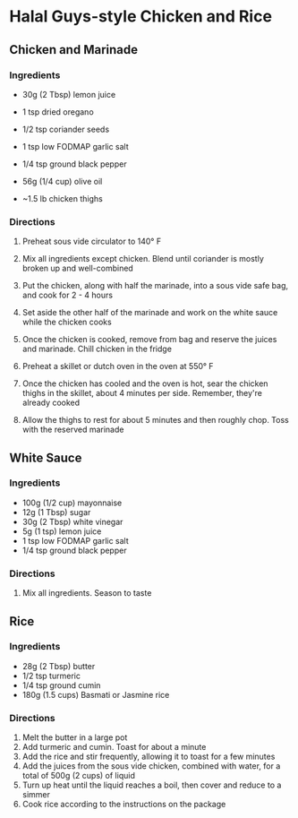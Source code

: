 # Halal Guys-style Chicken and Rice


## Chicken and Marinade

### Ingredients
* 30g (2 Tbsp) lemon juice
* 1 tsp dried oregano
* 1/2 tsp coriander seeds
* 1 tsp low FODMAP garlic salt
* 1/4 tsp ground black pepper
* 56g (1/4 cup) olive oil

* ~1.5 lb chicken thighs

### Directions
1. Preheat sous vide circulator to 140° F
1. Mix all ingredients except chicken. Blend until coriander is mostly broken up and well-combined
1. Put the chicken, along with half the marinade, into a sous vide safe bag, and cook for 2 - 4 hours
1. Set aside the other half of the marinade and work on the white sauce while the chicken cooks

1. Once the chicken is cooked, remove from bag and reserve the juices and marinade. Chill chicken in the fridge
1. Preheat a skillet or dutch oven in the oven at 550° F
1. Once the chicken has cooled and the oven is hot, sear the chicken thighs in the skillet, about 4 minutes per side. Remember, they're already cooked

1. Allow the thighs to rest for about 5 minutes and then roughly chop. Toss with the reserved marinade


## White Sauce

### Ingredients
* 100g (1/2 cup) mayonnaise
* 12g (1 Tbsp) sugar
* 30g (2 Tbsp) white vinegar
* 5g (1 tsp) lemon juice
* 1 tsp low FODMAP garlic salt
* 1/4 tsp ground black pepper

### Directions
1. Mix all ingredients. Season to taste


## Rice

### Ingredients
* 28g (2 Tbsp) butter
* 1/2 tsp turmeric
* 1/4 tsp ground cumin
* 180g (1.5 cups) Basmati or Jasmine rice

### Directions
1. Melt the butter in a large pot 
1. Add turmeric and cumin. Toast for about a minute
1. Add the rice and stir frequently, allowing it to toast for a few minutes
1. Add the juices from the sous vide chicken, combined with water, for a total of 500g (2 cups) of liquid
1. Turn up heat until the liquid reaches a boil, then cover and reduce to a simmer
1. Cook rice according to the instructions on the package
